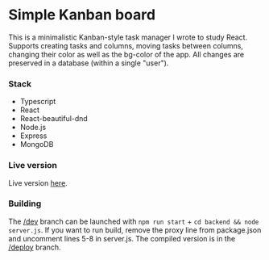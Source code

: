 # Simple Kanban board

This is a minimalistic Kanban-style task manager I wrote to study React. Supports creating tasks and columns, moving tasks between columns, changing their color as well as the bg-color of the app. All changes are preserved in a database (within a single "user").

### Stack

- Typescript
- React
- React-beautiful-dnd
- Node.js
- Express
- MongoDB

### Live version

Live version [here](https://mytasks-react.cyclic.app/).

### Building

The [/dev](https://github.com/malisovm/mytasks_react) branch can be launched with `npm run start` + `cd backend && node server.js`. If you want to run build, remove the proxy line from package.json and uncomment lines 5-8 in server.js. The compiled version is in the [/deploy](https://github.com/malisovm/mytasks_react/tree/deploy) branch.